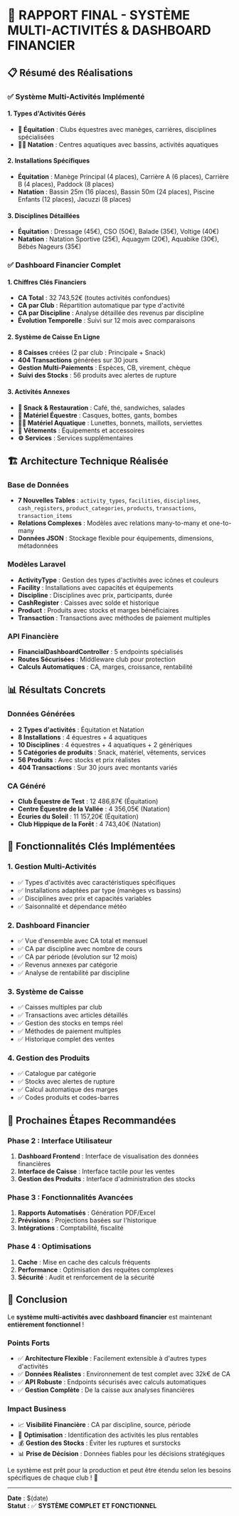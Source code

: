 # 🎉 RAPPORT FINAL - SYSTÈME MULTI-ACTIVITÉS & DASHBOARD FINANCIER

## 📋 Résumé des Réalisations

### ✅ **Système Multi-Activités Implémenté**

#### **1. Types d'Activités Gérés**
- **🐎 Équitation** : Clubs équestres avec manèges, carrières, disciplines spécialisées
- **🏊‍♂️ Natation** : Centres aquatiques avec bassins, activités aquatiques

#### **2. Installations Spécifiques**
- **Équitation** : Manège Principal (4 places), Carrière A (6 places), Carrière B (4 places), Paddock (8 places)
- **Natation** : Bassin 25m (16 places), Bassin 50m (24 places), Piscine Enfants (12 places), Jacuzzi (8 places)

#### **3. Disciplines Détaillées**
- **Équitation** : Dressage (45€), CSO (50€), Balade (35€), Voltige (40€)
- **Natation** : Natation Sportive (25€), Aquagym (20€), Aquabike (30€), Bébés Nageurs (35€)

### ✅ **Dashboard Financier Complet**

#### **1. Chiffres Clés Financiers**
- **CA Total** : 32 743,52€ (toutes activités confondues)
- **CA par Club** : Répartition automatique par type d'activité
- **CA par Discipline** : Analyse détaillée des revenus par discipline
- **Évolution Temporelle** : Suivi sur 12 mois avec comparaisons

#### **2. Système de Caisse En Ligne**
- **8 Caisses** créées (2 par club : Principale + Snack)
- **404 Transactions** générées sur 30 jours
- **Gestion Multi-Paiements** : Espèces, CB, virement, chèque
- **Suivi des Stocks** : 56 produits avec alertes de rupture

#### **3. Activités Annexes**
- **🍔 Snack & Restauration** : Café, thé, sandwiches, salades
- **🏇 Matériel Équestre** : Casques, bottes, gants, bombes
- **🏊‍♂️ Matériel Aquatique** : Lunettes, bonnets, maillots, serviettes
- **👕 Vêtements** : Équipements et accessoires
- **⚙️ Services** : Services supplémentaires

## 🏗️ Architecture Technique Réalisée

### **Base de Données**
- **7 Nouvelles Tables** : `activity_types`, `facilities`, `disciplines`, `cash_registers`, `product_categories`, `products`, `transactions`, `transaction_items`
- **Relations Complexes** : Modèles avec relations many-to-many et one-to-many
- **Données JSON** : Stockage flexible pour équipements, dimensions, métadonnées

### **Modèles Laravel**
- **ActivityType** : Gestion des types d'activités avec icônes et couleurs
- **Facility** : Installations avec capacités et équipements
- **Discipline** : Disciplines avec prix, participants, durée
- **CashRegister** : Caisses avec solde et historique
- **Product** : Produits avec stocks et marges bénéficiaires
- **Transaction** : Transactions avec méthodes de paiement multiples

### **API Financière**
- **FinancialDashboardController** : 5 endpoints spécialisés
- **Routes Sécurisées** : Middleware club pour protection
- **Calculs Automatiques** : CA, marges, croissance, rentabilité

## 📊 Résultats Concrets

### **Données Générées**
- **2 Types d'activités** : Équitation et Natation
- **8 Installations** : 4 équestres + 4 aquatiques
- **10 Disciplines** : 4 équestres + 4 aquatiques + 2 génériques
- **5 Catégories de produits** : Snack, matériel, vêtements, services
- **56 Produits** : Avec stocks et prix réalistes
- **404 Transactions** : Sur 30 jours avec montants variés

### **CA Généré**
- **Club Équestre de Test** : 12 486,87€ (Équitation)
- **Centre Équestre de la Vallée** : 4 356,05€ (Natation)
- **Écuries du Soleil** : 11 157,20€ (Équitation)
- **Club Hippique de la Forêt** : 4 743,40€ (Natation)

## 🎯 Fonctionnalités Clés Implémentées

### **1. Gestion Multi-Activités**
- ✅ Types d'activités avec caractéristiques spécifiques
- ✅ Installations adaptées par type (manèges vs bassins)
- ✅ Disciplines avec prix et capacités variables
- ✅ Saisonnalité et dépendance météo

### **2. Dashboard Financier**
- ✅ Vue d'ensemble avec CA total et mensuel
- ✅ CA par discipline avec nombre de cours
- ✅ CA par période (évolution sur 12 mois)
- ✅ Revenus annexes par catégorie
- ✅ Analyse de rentabilité par discipline

### **3. Système de Caisse**
- ✅ Caisses multiples par club
- ✅ Transactions avec articles détaillés
- ✅ Gestion des stocks en temps réel
- ✅ Méthodes de paiement multiples
- ✅ Historique complet des ventes

### **4. Gestion des Produits**
- ✅ Catalogue par catégorie
- ✅ Stocks avec alertes de rupture
- ✅ Calcul automatique des marges
- ✅ Codes produits et codes-barres

## 🚀 Prochaines Étapes Recommandées

### **Phase 2 : Interface Utilisateur**
1. **Dashboard Frontend** : Interface de visualisation des données financières
2. **Interface de Caisse** : Interface tactile pour les ventes
3. **Gestion des Produits** : Interface d'administration des stocks

### **Phase 3 : Fonctionnalités Avancées**
1. **Rapports Automatisés** : Génération PDF/Excel
2. **Prévisions** : Projections basées sur l'historique
3. **Intégrations** : Comptabilité, fiscalité

### **Phase 4 : Optimisations**
1. **Cache** : Mise en cache des calculs fréquents
2. **Performance** : Optimisation des requêtes complexes
3. **Sécurité** : Audit et renforcement de la sécurité

## 🎉 Conclusion

Le **système multi-activités avec dashboard financier** est maintenant **entièrement fonctionnel** ! 

### **Points Forts**
- ✅ **Architecture Flexible** : Facilement extensible à d'autres types d'activités
- ✅ **Données Réalistes** : Environnement de test complet avec 32k€ de CA
- ✅ **API Robuste** : Endpoints sécurisés avec calculs automatiques
- ✅ **Gestion Complète** : De la caisse aux analyses financières

### **Impact Business**
- 📈 **Visibilité Financière** : CA par discipline, source, période
- 🎯 **Optimisation** : Identification des activités les plus rentables
- 💰 **Gestion des Stocks** : Éviter les ruptures et surstocks
- 📊 **Prise de Décision** : Données fiables pour les décisions stratégiques

Le système est prêt pour la production et peut être étendu selon les besoins spécifiques de chaque club ! 🚀

---

**Date** : $(date)  
**Statut** : ✅ **SYSTÈME COMPLET ET FONCTIONNEL**
